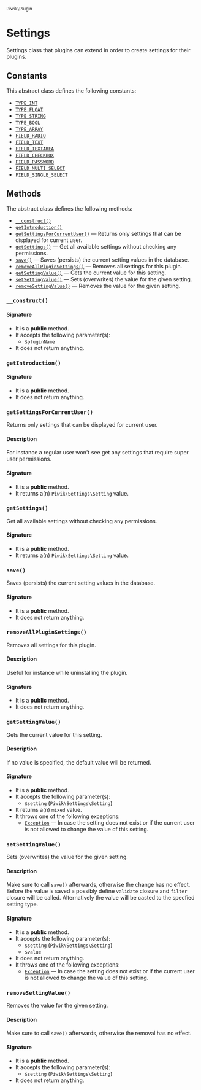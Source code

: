 <small>Piwik\Plugin</small>

Settings
========

Settings class that plugins can extend in order to create settings for their plugins.


Constants
---------

This abstract class defines the following constants:

- [`TYPE_INT`](#TYPE_INT)
- [`TYPE_FLOAT`](#TYPE_FLOAT)
- [`TYPE_STRING`](#TYPE_STRING)
- [`TYPE_BOOL`](#TYPE_BOOL)
- [`TYPE_ARRAY`](#TYPE_ARRAY)
- [`FIELD_RADIO`](#FIELD_RADIO)
- [`FIELD_TEXT`](#FIELD_TEXT)
- [`FIELD_TEXTAREA`](#FIELD_TEXTAREA)
- [`FIELD_CHECKBOX`](#FIELD_CHECKBOX)
- [`FIELD_PASSWORD`](#FIELD_PASSWORD)
- [`FIELD_MULTI_SELECT`](#FIELD_MULTI_SELECT)
- [`FIELD_SINGLE_SELECT`](#FIELD_SINGLE_SELECT)

Methods
-------

The abstract class defines the following methods:

- [`__construct()`](#__construct)
- [`getIntroduction()`](#getIntroduction)
- [`getSettingsForCurrentUser()`](#getSettingsForCurrentUser) &mdash; Returns only settings that can be displayed for current user.
- [`getSettings()`](#getSettings) &mdash; Get all available settings without checking any permissions.
- [`save()`](#save) &mdash; Saves (persists) the current setting values in the database.
- [`removeAllPluginSettings()`](#removeAllPluginSettings) &mdash; Removes all settings for this plugin.
- [`getSettingValue()`](#getSettingValue) &mdash; Gets the current value for this setting.
- [`setSettingValue()`](#setSettingValue) &mdash; Sets (overwrites) the value for the given setting.
- [`removeSettingValue()`](#removeSettingValue) &mdash; Removes the value for the given setting.

### `__construct()` <a name="__construct"></a>

#### Signature

- It is a **public** method.
- It accepts the following parameter(s):
    - `$pluginName`
- It does not return anything.

### `getIntroduction()` <a name="getIntroduction"></a>

#### Signature

- It is a **public** method.
- It does not return anything.

### `getSettingsForCurrentUser()` <a name="getSettingsForCurrentUser"></a>

Returns only settings that can be displayed for current user.

#### Description

For instance a regular user won't see get
any settings that require super user permissions.

#### Signature

- It is a **public** method.
- It returns a(n) `Piwik\Settings\Setting` value.

### `getSettings()` <a name="getSettings"></a>

Get all available settings without checking any permissions.

#### Signature

- It is a **public** method.
- It returns a(n) `Piwik\Settings\Setting` value.

### `save()` <a name="save"></a>

Saves (persists) the current setting values in the database.

#### Signature

- It is a **public** method.
- It does not return anything.

### `removeAllPluginSettings()` <a name="removeAllPluginSettings"></a>

Removes all settings for this plugin.

#### Description

Useful for instance while uninstalling the plugin.

#### Signature

- It is a **public** method.
- It does not return anything.

### `getSettingValue()` <a name="getSettingValue"></a>

Gets the current value for this setting.

#### Description

If no value is specified, the default value will be returned.

#### Signature

- It is a **public** method.
- It accepts the following parameter(s):
    - `$setting` (`Piwik\Settings\Setting`)
- It returns a(n) `mixed` value.
- It throws one of the following exceptions:
    - [`Exception`](http://php.net/class.Exception) &mdash; In case the setting does not exist or if the current user is not allowed to change the value of this setting.

### `setSettingValue()` <a name="setSettingValue"></a>

Sets (overwrites) the value for the given setting.

#### Description

Make sure to call `save()` afterwards, otherwise the change
has no effect. Before the value is saved a possibly define `validate` closure and `filter` closure will be
called. Alternatively the value will be casted to the specfied setting type.

#### Signature

- It is a **public** method.
- It accepts the following parameter(s):
    - `$setting` (`Piwik\Settings\Setting`)
    - `$value`
- It does not return anything.
- It throws one of the following exceptions:
    - [`Exception`](http://php.net/class.Exception) &mdash; In case the setting does not exist or if the current user is not allowed to change the value of this setting.

### `removeSettingValue()` <a name="removeSettingValue"></a>

Removes the value for the given setting.

#### Description

Make sure to call `save()` afterwards, otherwise the removal has no
effect.

#### Signature

- It is a **public** method.
- It accepts the following parameter(s):
    - `$setting` (`Piwik\Settings\Setting`)
- It does not return anything.


